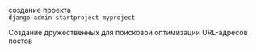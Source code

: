 создание проекта  
```django-admin startproject myproject```

Создание дружественных для поисковой оптимизации URL-адресов постов